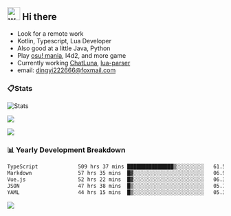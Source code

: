 ## <img alt="wave" src="https://raw.githubusercontent.com/MartinHeinz/MartinHeinz/master/wave.gif" width="30px"> Hi there

- Look for a remote work
- Kotlin, Typescript, Lua Developer
- Also good at a little Java, Python
- Play [osu! mania](https://osu.ppy.sh/users/29808669), l4d2, and more game
- Currently working [ChatLuna](https://github.com/ChatLunaLab), [lua-parser](https://github.com/dingyi222666/lua-parser)
- email: [dingyi222666@foxmail.com](mailto:dingyi222666@foxmail.com)

### 📋Stats

![Stats](https://github-readme-stats.vercel.app/api?username=dingyi222666&show_icons=true&icon_color=47A69E&title_color=47A69E&count_private=true)    

![](https://api.githubtrends.io/user/svg/dingyi222666/langs?time_range=one_year&include_private=True&loc_metric=changed&theme=classic)

![](http://github-profile-summary-cards.vercel.app/api/cards/productive-time?username=dingyi222666&theme=nord_dark&utcOffset=8)

### 📊 Yearly Development Breakdown

<!--START_SECTION:waka-->

```txt
TypeScript             509 hrs 37 mins ███████████████▒░░░░░░░░░   61.59 %
Markdown               57 hrs 35 mins  █▓░░░░░░░░░░░░░░░░░░░░░░░   06.96 %
Vue.js                 52 hrs 22 mins  █▓░░░░░░░░░░░░░░░░░░░░░░░   06.33 %
JSON                   47 hrs 38 mins  █▒░░░░░░░░░░░░░░░░░░░░░░░   05.76 %
YAML                   44 hrs 15 mins  █▒░░░░░░░░░░░░░░░░░░░░░░░   05.35 %
```

<!--END_SECTION:waka-->

![](https://komarev.com/ghpvc/?username=dingyi222666)
